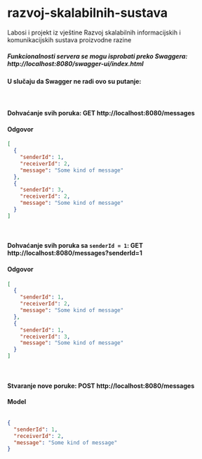 # razvoj-skalabilnih-sustava

Labosi i projekt iz vještine Razvoj skalabilnih informacijskih i komunikacijskih sustava proizvodne razine

##### Funkcionalnosti servera se mogu isprobati preko Swaggera: http://localhost:8080/swagger-ui/index.html

#### U slučaju da Swagger ne radi ovo su putanje:

<br>

#### Dohvaćanje svih poruka:  GET  http://localhost:8080/messages

#### Odgovor

```json
[
  {
    "senderId": 1,
    "receiverId": 2,
    "message": "Some kind of message"
  },
  {
    "senderId": 3,
    "receiverId": 2,
    "message": "Some kind of message"
  }
]
```

<br>

#### Dohvaćanje svih poruka sa `senderId = 1`:  GET  http://localhost:8080/messages?senderId=1

#### Odgovor

```json
[
  {
    "senderId": 1,
    "receiverId": 2,
    "message": "Some kind of message"
  },
  {
    "senderId": 1,
    "receiverId": 3,
    "message": "Some kind of message"
  }
]
```

<br>

#### Stvaranje nove poruke:  POST  http://localhost:8080/messages

#### Model

```json

{
  "senderId": 1,
  "receiverId": 2,
  "message": "Some kind of message"
}

```
